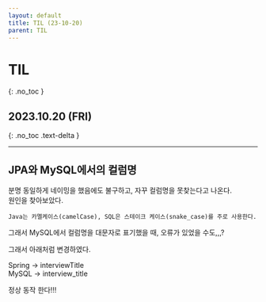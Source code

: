```yaml
---
layout: default
title: TIL (23-10-20)
parent: TIL
---
```


# TIL
{: .no_toc }

## 2023.10.20 (FRI)
{: .no_toc .text-delta }

---

## JPA와 MySQL에서의 컬럼명

분명 동일하게 네이밍을 했음에도 불구하고, 자꾸 컬럼명을 못찾는다고 나온다.  
원인을 찾아보았다.  

    Java는 카멜케이스(camelCase), SQL은 스테이크 케이스(snake_case)를 주로 사용한다.

그래서 MySQL에서 컬럼명을 대문자로 표기했을 때, 오류가 있었을 수도,,,?  

그래서 아래처럼 변경하였다.
  
Spring -> interviewTitle  
MySQL -> interview_title

정상 동작 한다!!!
